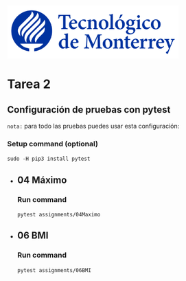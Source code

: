 ![Tec de Monterrey](images/logotecmty.png)
# Tarea 2

## Configuración de pruebas con **pytest**

`nota:` para todo las pruebas puedes usar esta configuración:
### Setup command (optional)
```
sudo -H pip3 install pytest
```

- ## 04 Máximo
    ### Run command
    ```
    pytest assignments/04Maximo
    ```

- ## 06 BMI
    ### Run command
    ```
    pytest assignments/06BMI
    ```
